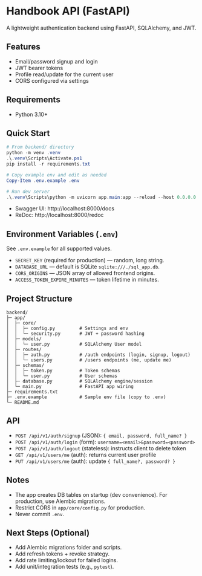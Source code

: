 # Handbook API (FastAPI)

A lightweight authentication backend using FastAPI, SQLAlchemy, and JWT.

## Features
- Email/password signup and login
- JWT bearer tokens
- Profile read/update for the current user
- CORS configured via settings

## Requirements
- Python 3.10+

## Quick Start
```powershell
# From backend/ directory
python -m venv .venv
.\.venv\Scripts\Activate.ps1
pip install -r requirements.txt

# Copy example env and edit as needed
Copy-Item .env.example .env

# Run dev server
.\.venv\Scripts\python -m uvicorn app.main:app --reload --host 0.0.0.0 --port 8000
```

- Swagger UI: http://localhost:8000/docs
- ReDoc: http://localhost:8000/redoc

## Environment Variables (`.env`)
See `.env.example` for all supported values.
- `SECRET_KEY` (required for production) — random, long string.
- `DATABASE_URL` — default is SQLite `sqlite:///./sql_app.db`.
- `CORS_ORIGINS` — JSON array of allowed frontend origins.
- `ACCESS_TOKEN_EXPIRE_MINUTES` — token lifetime in minutes.

## Project Structure
```
backend/
├─ app/
│  ├─ core/
│  │  ├─ config.py         # Settings and env
│  │  └─ security.py       # JWT + password hashing
│  ├─ models/
│  │  └─ user.py           # SQLAlchemy User model
│  ├─ routes/
│  │  ├─ auth.py           # /auth endpoints (login, signup, logout)
│  │  └─ users.py          # /users endpoints (me, update me)
│  ├─ schemas/
│  │  ├─ token.py          # Token schemas
│  │  └─ user.py           # User schemas
│  ├─ database.py          # SQLAlchemy engine/session
│  └─ main.py              # FastAPI app wiring
├─ requirements.txt
├─ .env.example            # Sample env file (copy to .env)
└─ README.md
```

## API
- `POST /api/v1/auth/signup` (JSON): `{ email, password, full_name? }`
- `POST /api/v1/auth/login` (form): `username=<email>&password=<password>`
- `POST /api/v1/auth/logout` (stateless): instructs client to delete token
- `GET /api/v1/users/me` (auth): returns current user profile
- `PUT /api/v1/users/me` (auth): update `{ full_name?, password? }`

## Notes
- The app creates DB tables on startup (dev convenience). For production, use Alembic migrations.
- Restrict CORS in `app/core/config.py` for production.
- Never commit `.env`.

## Next Steps (Optional)
- Add Alembic migrations folder and scripts.
- Add refresh tokens + revoke strategy.
- Add rate limiting/lockout for failed logins.
- Add unit/integration tests (e.g., `pytest`).
